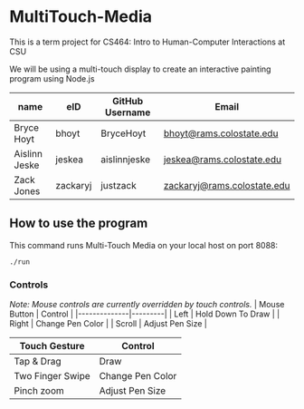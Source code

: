 # MultiTouch-Media

This is a term project for CS464: Intro to Human-Computer Interactions at CSU

We will be using a multi-touch display to create an interactive painting program using Node.js

| name | eID | GitHub Username | Email |
|------|-----|-----------------|-------|
| Bryce Hoyt | bhoyt | BryceHoyt | bhoyt@rams.colostate.edu |
| Aislinn Jeske | jeskea | aislinnjeske | jeskea@rams.colostate.edu
| Zack Jones | zackaryj | justzack | zackaryj@rams.colostate.edu



## How to use the program

This command runs Multi-Touch Media on your local host on port 8088:

`./run`

### Controls
*Note: Mouse controls are currently overridden by touch controls.*
| Mouse Button | Control | 
|--------------|---------|
| Left | Hold Down To Draw |
| Right | Change Pen Color |
| Scroll | Adjust Pen Size |

| Touch Gesture | Control | 
|---------------|---------|
| Tap & Drag | Draw |
| Two Finger Swipe | Change Pen Color | 
| Pinch zoom | Adjust Pen Size |
